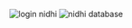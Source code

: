 ![login nidhi](https://user-images.githubusercontent.com/55579282/180574053-7837d26a-e41b-4f5f-ac78-9385276ac78c.png)
![nidhi database](https://user-images.githubusercontent.com/55579282/180574182-dad04b18-e0e8-42ba-9e40-7eb08d5fdee7.png)

